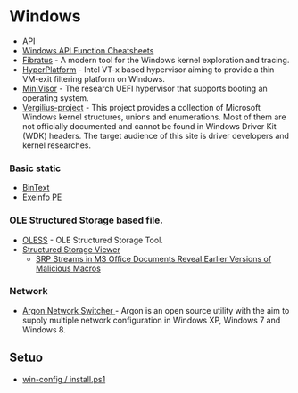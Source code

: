 # Windows

- API
 - [Windows API Function Cheatsheets](https://github.com/7etsuo/windows-api-function-cheatsheets)
- [Fibratus](https://github.com/rabbitstack/fibratus) - A modern tool for the Windows kernel exploration and tracing.
- [HyperPlatform](https://github.com/tandasat/HyperPlatform) - Intel VT-x based hypervisor aiming to provide a thin VM-exit filtering platform on Windows.
- [MiniVisor](https://github.com/tandasat/MiniVisorPkg) - The research UEFI hypervisor that supports booting an operating system.
- [Vergilius-project](https://github.com/VergiliusProject/vergilius-project) - This project provides a collection of Microsoft Windows kernel structures, unions and enumerations. Most of them are not officially documented and cannot be found in Windows Driver Kit (WDK) headers. The target audience of this site is driver developers and kernel researches.



### Basic static
- [BinText](https://www.aldeid.com/wiki/BinText)
- [Exeinfo PE](https://github.com/ExeinfoASL/Exeinfo)




###  OLE Structured Storage based file.
- [OLESS](https://github.com/DBHeise/oless) - OLE Structured Storage Tool.
- [Structured Storage Viewer](https://www.mitec.cz/ssv.html)
  - [SRP Streams in MS Office Documents Reveal Earlier Versions of Malicious Macros](https://www.sans.org/blog/srp-streams-in-ms-office-documents-reveal-earlier-versions-of-malicious-macros/)

### Network
- [Argon Network Switcher ](https://sourceforge.net/projects/argonswitcher/) - Argon is an open source utility with the aim to supply multiple network configuration in Windows XP, Windows 7 and Windows 8.

## Setuo
- [win-config / install.ps1](https://github.com/petikvx/win-config/blob/main/install.ps1)
